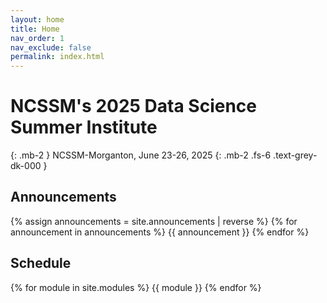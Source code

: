 ```yaml
---
layout: home
title: Home
nav_order: 1
nav_exclude: false
permalink: index.html
---
```


# NCSSM's 2025 Data Science Summer Institute

{: .mb-2 }
NCSSM-Morganton, June 23-26, 2025
{: .mb-2 .fs-6 .text-grey-dk-000 }

## Announcements

{% assign announcements = site.announcements | reverse %}
{% for announcement in announcements %}
{{ announcement }}
{% endfor %}

## Schedule
{% for module in site.modules %}
{{ module }}
{% endfor %}

